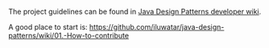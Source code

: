 The project guidelines can be found in [Java Design Patterns developer wiki](https://github.com/iluwatar/java-design-patterns/wiki). 

A good place to start is: https://github.com/iluwatar/java-design-patterns/wiki/01.-How-to-contribute
